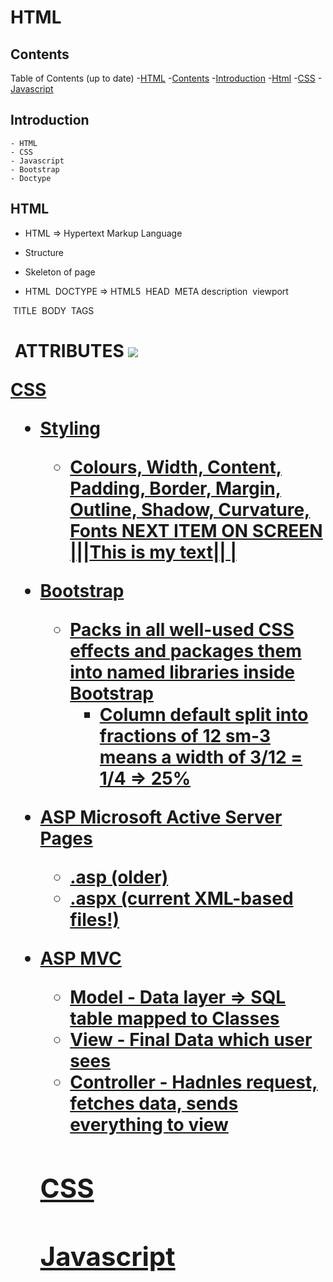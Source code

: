 # HTML

## Contents

Table of Contents (up to date)
-[HTML](#html)
  -[Contents](#contents)
  -[Introduction](#introduction)
  -[Html](#html)
  -[CSS](#css)
  -[Javascript](#javascript)


## Introduction
    - HTML
    - CSS
    - Javascript
    - Bootstrap
    - Doctype
  
## HTML
- HTML => Hypertext Markup Language

- Structure
- Skeleton of page

- HTML
​	 DOCTYPE => HTML5
​	 HEAD
​		META description
​			 viewport
	<script>
        Javascript goes here or at foot of page, just above closing "Body"tag
	</script>

    <style>
        CSS goes Here
    </style>
​		TITLE
​	BODY
​		TAGS <h1>
​		ATTRIBUTES <img src="..." width> <a href="...">

CSS
- Styling
  - Colours, Width, Content, Padding, Border, Margin, Outline, Shadow, Curvature, Fonts
    NEXT ITEM ON SCREEN |<margin>|<border>|<padding>This is my text<padding>|<border>|<margin>
                                                    |<content>
- Bootstrap
  - Packs in all well-used CSS effects and packages them into named libraries inside Bootstrap
    - Column default split into fractions of 12     sm-3 means a width of 3/12 = 1/4 => 25%

- ASP Microsoft Active Server Pages
  - .asp (older)
  - .aspx (current XML-based files!)
  
- ASP MVC
  - Model - Data layer => SQL table mapped to Classes 
  - View - Final Data which user sees
  - Controller - Hadnles request, fetches data, sends everything to view



  ## CSS

  ## Javascript
  

